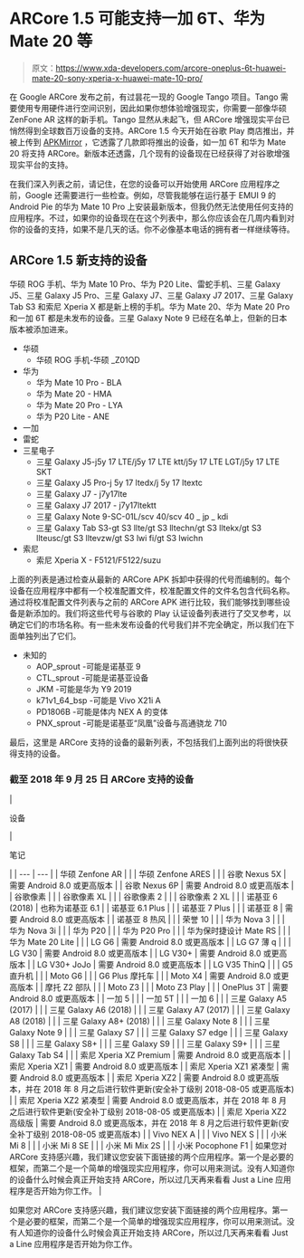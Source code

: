# ARCore 1.5 可能支持一加 6T、华为 Mate 20 等

> 原文：<https://www.xda-developers.com/arcore-oneplus-6t-huawei-mate-20-sony-xperia-x-huawei-mate-10-pro/>

在 Google ARCore 发布之前，有过昙花一现的 Google Tango 项目。Tango 需要使用专用硬件进行空间识别，因此如果你想体验增强现实，你需要一部像华硕 ZenFone AR 这样的新手机。Tango 显然从未起飞，但 ARCore 增强现实平台已悄然得到全球数百万设备的支持。ARCore 1.5 今天开始在谷歌 Play 商店推出，并被上传到 [APKMirror](https://www.apkmirror.com/apk/google-inc/arcore/arcore-1-5-18091005-release/) ，它透露了几款即将推出的设备，如一加 6T 和华为 Mate 20 将支持 ARCore。新版本还透露，几个现有的设备现在已经获得了对谷歌增强现实平台的支持。

在我们深入列表之前，请记住，在您的设备可以开始使用 ARCore 应用程序之前，Google 还需要进行一些检查。例如，尽管我能够在运行基于 EMUI 9 的 Android Pie 的华为 Mate 10 Pro 上安装最新版本，但我仍然无法使用任何支持的应用程序。不过，如果你的设备现在在这个列表中，那么你应该会在几周内看到对你的设备的支持，如果不是几天的话。你不必像基本电话的拥有者一样继续等待。

## ARCore 1.5 新支持的设备

华硕 ROG 手机、华为 Mate 10 Pro、华为 P20 Lite、雷蛇手机、三星 Galaxy J5、三星 Galaxy J5 Pro、三星 Galaxy J7、三星 Galaxy J7 2017、三星 Galaxy Tab S3 和索尼 Xperia X 都是新上榜的手机。华为 Mate 20、华为 Mate 20 Pro 和一加 6T 都是未发布的设备。三星 Galaxy Note 9 已经在名单上，但新的日本版本被添加进来。

*   华硕
    *   华硕 ROG 手机-华硕 _Z01QD
*   华为
    *   华为 Mate 10 Pro - BLA
    *   华为 Mate 20 - HMA
    *   华为 Mate 20 Pro - LYA
    *   华为 P20 Lite - ANE
*   一加
*   雷蛇
*   三星电子
    *   三星 Galaxy J5-j5y 17 LTE/j5y 17 LTE ktt/j5y 17 LTE LGT/j5y 17 LTE SKT
    *   三星 Galaxy J5 Pro-j 5y 17 ltedx/j 5y 17 ltextc
    *   三星 Galaxy J7 - j7y17lte
    *   三星 Galaxy J7 2017 - j7y17ltektt
    *   三星 Galaxy Note 9-SC-01L/scv 40/scv 40 _ jp _ kdi
    *   三星 Galaxy Tab S3-gt S3 llte/gt S3 lltechn/gt S3 lltekx/gt S3 llteusc/gt S3 lltevzw/gt S3 lwi fi/gt S3 lwichn
*   索尼
    *   索尼 Xperia X - F5121/F5122/suzu

上面的列表是通过检查从最新的 ARCore APK 拆卸中获得的代号而编制的。每个设备在应用程序中都有一个校准配置文件，校准配置文件的文件名包含代码名称。通过将校准配置文件列表与之前的 ARCore APK 进行比较，我们能够找到哪些设备是新添加的。我们将这些代号与谷歌的 Play 认证设备列表进行了交叉参考，以确定它们的市场名称。有一些未发布设备的代号我们并不完全确定，所以我们在下面单独列出了它们。

*   未知的
    *   AOP_sprout -可能是诺基亚 9
    *   CTL_sprout -可能是诺基亚设备
    *   JKM -可能是华为 Y9 2019
    *   k71v1_64_bsp -可能是 Vivo X21i A
    *   PD1806B -可能是体内 NEX A 的变体
    *   PNX_sprout -可能是诺基亚“凤凰”设备与高通骁龙 710

最后，这里是 ARCore 支持的设备的最新列表，不包括我们上面列出的将很快获得支持的设备。

### 截至 2018 年 9 月 25 日 ARCore 支持的设备

| 

设备

 | 

笔记

 |
| --- | --- |
| 华硕 Zenfone AR |  |
| 华硕 Zenfone ARES |  |
| 谷歌 Nexus 5X | 需要 Android 8.0 或更高版本 |
| 谷歌 Nexus 6P | 需要 Android 8.0 或更高版本 |
| 谷歌像素 |  |
| 谷歌像素 XL |  |
| 谷歌像素 2 |  |
| 谷歌像素 2 XL |  |
| 诺基亚 6 (2018) | 也称为诺基亚 6.1 |
| 诺基亚 6.1 Plus |  |
| 诺基亚 7 Plus |  |
| 诺基亚 8 | 需要 Android 8.0 或更高版本 |
| 诺基亚 8 热风 |  |
| 荣誉 10 |  |
| 华为 Nova 3 |  |
| 华为 Nova 3i |  |
| 华为 P20 |  |
| 华为 P20 Pro |  |
| 华为保时捷设计 Mate RS |  |
| 华为 Mate 20 Lite |  |
| LG G6 | 需要 Android 8.0 或更高版本 |
| LG G7 薄 q |  |
| LG V30 | 需要 Android 8.0 或更高版本 |
| LG V30+ | 需要 Android 8.0 或更高版本 |
| LG V30+ JoJo | 需要 Android 8.0 或更高版本 |
| LG V35 ThinQ |  |
| G5 直升机 |  |
| Moto G6 |  |
| G6 Plus 摩托车 |  |
| Moto X4 | 需要 Android 8.0 或更高版本 |
| 摩托 Z2 部队 |  |
| Moto Z3 |  |
| Moto Z3 Play |  |
| OnePlus 3T | 需要 Android 8.0 或更高版本 |
| 一加 5 |  |
| 一加 5T |  |
| 一加 6 |  |
| 三星 Galaxy A5 (2017) |  |
| 三星 Galaxy A6 (2018) |  |
| 三星 Galaxy A7 (2017) |  |
| 三星 Galaxy A8 (2018) |  |
| 三星 Galaxy A8+ (2018) |  |
| 三星 Galaxy Note 8 |  |
| 三星 Galaxy Note 9 |  |
| 三星 Galaxy S7 |  |
| 三星 Galaxy S7 edge |  |
| 三星 Galaxy S8 |  |
| 三星 Galaxy S8+ |  |
| 三星 Galaxy S9 |  |
| 三星 Galaxy S9+ |  |
| 三星 Galaxy Tab S4 |  |
| 索尼 Xperia XZ Premium | 需要 Android 8.0 或更高版本 |
| 索尼 Xperia XZ1 | 需要 Android 8.0 或更高版本 |
| 索尼 Xperia XZ1 紧凑型 | 需要 Android 8.0 或更高版本 |
| 索尼 Xperia XZ2 | 需要 Android 8.0 或更高版本，并在 2018 年 8 月之后进行软件更新(安全补丁级别 2018-08-05 或更高版本) |
| 索尼 Xperia XZ2 紧凑型 | 需要 Android 8.0 或更高版本，并在 2018 年 8 月之后进行软件更新(安全补丁级别 2018-08-05 或更高版本) |
| 索尼 Xperia XZ2 高级版 | 需要 Android 8.0 或更高版本，并在 2018 年 8 月之后进行软件更新(安全补丁级别 2018-08-05 或更高版本) |
| Vivo NEX A |  |
| Vivo NEX S |  |
| 小米 Mi 8 |  |
| 小米 Mi 8 SE |  |
| 小米 Mi Mix 2S |  |
| 小米 Pocophone F1 | 如果您对 ARCore 支持感兴趣，我们建议您安装下面链接的两个应用程序。第一个是必要的框架，而第二个是一个简单的增强现实应用程序，你可以用来测试。没有人知道你的设备什么时候会真正开始支持 ARCore，所以过几天再来看看 Just a Line 应用程序是否开始为你工作。 |

如果您对 ARCore 支持感兴趣，我们建议您安装下面链接的两个应用程序。第一个是必要的框架，而第二个是一个简单的增强现实应用程序，你可以用来测试。没有人知道你的设备什么时候会真正开始支持 ARCore，所以过几天再来看看 Just a Line 应用程序是否开始为你工作。